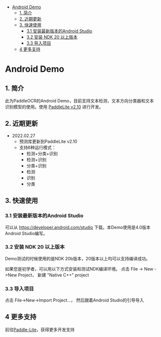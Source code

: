 - [Android Demo](#android-demo)
  - [1. 简介](#1-简介)
  - [2. 近期更新](#2-近期更新)
  - [3. 快速使用](#3-快速使用)
    - [3.1 安装最新版本的Android Studio](#31-安装最新版本的android-studio)
    - [3.2 安装 NDK 20 以上版本](#32-安装-ndk-20-以上版本)
    - [3.3 导入项目](#33-导入项目)
  - [4 更多支持](#4-更多支持)

# Android Demo

## 1. 简介
此为PaddleOCR的Android Demo，目前支持文本检测，文本方向分类器和文本识别模型的使用。使用 [PaddleLite v2.10](https://github.com/PaddlePaddle/Paddle-Lite/tree/release/v2.10) 进行开发。


## 2. 近期更新
* 2022.02.27 
    * 预测库更新到PaddleLite v2.10
    * 支持6种运行模式：
      * 检测+分类+识别
      * 检测+识别
      * 分类+识别
      * 检测
      * 识别
      * 分类

## 3. 快速使用

### 3.1 安装最新版本的Android Studio
可以从 https://developer.android.com/studio 下载。本Demo使用是4.0版本Android Studio编写。

### 3.2 安装 NDK 20 以上版本
Demo测试的时候使用的是NDK 20b版本，20版本以上均可以支持编译成功。

如果您是初学者，可以用以下方式安装和测试NDK编译环境。
点击 File -> New ->New Project，  新建  "Native C++" project

### 3.3 导入项目

点击 File->New->Import Project...， 然后跟着Android Studio的引导导入

## 4 更多支持

前往[Paddle-Lite](https://github.com/PaddlePaddle/Paddle-Lite)，获得更多开发支持

